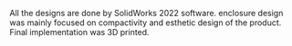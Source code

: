 All the designs are done by SolidWorks 2022 software. enclosure design was mainly focused on compactivity and esthetic design of the product. Final implementation was 3D printed.
